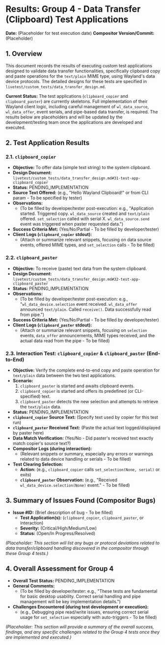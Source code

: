 # Results: Group 4 - Data Transfer (Clipboard) Test Applications

**Date:** (Placeholder for test execution date)
**Compositor Version/Commit:** (Placeholder)

## 1. Overview

This document records the results of executing custom test applications designed to validate data transfer functionalities, specifically clipboard copy and paste operations for the `text/plain` MIME type, using Wayland's data device protocols. The detailed designs for these tests are specified in `livetest/custom_tests/data_transfer_design.md`.

**Current Status:** The test applications (`clipboard_copier` and `clipboard_paster`) are currently skeletons. Full implementation of their Wayland client logic, including careful management of `wl_data_source`, `wl_data_offer`, event serials, and pipe-based data transfer, is required. The results below are placeholders and will be updated by the development/testing team once the applications are developed and executed.

## 2. Test Application Results

### 2.1. `clipboard_copier`
- **Objective:** To offer data (simple text string) to the system clipboard.
- **Design Document:** `livetest/custom_tests/data_transfer_design.md#31-test-app-clipboard_copier`
- **Status:** PENDING_IMPLEMENTATION
- **Source Text Offered:** (e.g., "Hello Wayland Clipboard!" or from CLI param - To be specified by tester)
- **Observations:**
    - (To be filled by developer/tester post-execution: e.g., "Application started. Triggered copy. `wl_data_source` created and `text/plain` offered. `set_selection` called with serial X. `wl_data_source.send` event was triggered when paster requested data.")
- **Success Criteria Met:** (Yes/No/Partial - To be filled by developer/tester)
- **Client Logs (`clipboard_copier` stdout):**
    - (Attach or summarize relevant snippets, focusing on data source events, offered MIME types, and `set_selection` calls - To be filled)

### 2.2. `clipboard_paster`
- **Objective:** To receive (paste) text data from the system clipboard.
- **Design Document:** `livetest/custom_tests/data_transfer_design.md#32-test-app-clipboard_paster`
- **Status:** PENDING_IMPLEMENTATION
- **Observations:**
    - (To be filled by developer/tester post-execution: e.g., "`wl_data_device.selection` event received. `wl_data_offer` announced `text/plain`. Called `receive()`. Data successfully read from pipe.")
- **Success Criteria Met:** (Yes/No/Partial - To be filled by developer/tester)
- **Client Logs (`clipboard_paster` stdout):**
    - (Attach or summarize relevant snippets, focusing on `selection` events, `data_offer` announcements, MIME types received, and the actual data read from the pipe - To be filled)

### 2.3. Interaction Test: `clipboard_copier` & `clipboard_paster` (End-to-End)
- **Objective:** Verify the complete end-to-end copy and paste operation for `text/plain` data between the two test applications.
- **Scenario:**
    1. `clipboard_paster` is started and awaits clipboard events.
    2. `clipboard_copier` is started and offers its predefined (or CLI-specified) text.
    3. `clipboard_paster` detects the new selection and attempts to retrieve the `text/plain` data.
- **Status:** PENDING_IMPLEMENTATION
- **`clipboard_copier` Source Text:** (Specify text used by copier for this test run)
- **`clipboard_paster` Received Text:** (Paste the actual text logged/displayed by paster here)
- **Data Match Verification:** (Yes/No - Did paster's received text exactly match copier's source text?)
- **Compositor Logs (during interaction):**
    - (Relevant snippets or summary, especially any errors or warnings related to data device handling or serials - To be filled)
- **Test Clearing Selection:**
    - **Action:** (e.g., `clipboard_copier` calls `set_selection(None, serial)` or exits)
    - **`clipboard_paster` Observation:** (e.g., "Received `wl_data_device.selection(None)` event." - To be filled)

## 3. Summary of Issues Found (Compositor Bugs)

- **Issue #ID:** (Brief description of bug - To be filled)
  - **Test Application(s):** (`clipboard_copier`, `clipboard_paster`, or interaction)
  - **Severity:** (Critical/High/Medium/Low)
  - **Status:** (Open/In Progress/Resolved)

*(Placeholder: This section will list any bugs or protocol deviations related to data transfer/clipboard handling discovered in the compositor through these Group 4 tests.)*

## 4. Overall Assessment for Group 4

- **Overall Test Status:** PENDING_IMPLEMENTATION
- **General Comments:**
    - (To be filled by developer/tester: e.g., "These tests are fundamental for basic desktop usability. Correct serial handling and pipe management will be key implementation details.")
- **Challenges Encountered (during test development or execution):**
    - (e.g., Debugging pipe read/write issues, ensuring correct serial usage for `set_selection` especially with auto-triggers - To be filled)

*(Placeholder: This section will provide a summary of the overall success, findings, and any specific challenges related to the Group 4 tests once they are implemented and executed.)*

